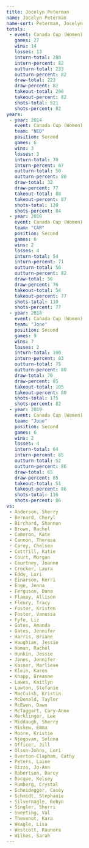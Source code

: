 ```yaml
---
title: Jocelyn Peterman
name: Jocelyn Peterman
name-sort: Peterman, Jocelyn
totals:
 - event: Canada Cup (Women)
   games: 27
   wins: 14
   losses: 13
   inturn-total: 288
   inturn-percent: 82
   outturn-total: 233
   outturn-percent: 82
   draw-total: 223
   draw-percent: 82
   takeout-total: 298
   takeout-percent: 82
   shots-total: 521
   shots-percent: 82
years:
 - year: 2014
   event: Canada Cup (Women)
   team: "NED"
   position: Second
   games: 6
   wins: 3
   losses: 3
   inturn-total: 70
   inturn-percent: 87
   outturn-total: 50
   outturn-percent: 80
   draw-total: 32
   draw-percent: 77
   takeout-total: 88
   takeout-percent: 87
   shots-total: 120
   shots-percent: 84
 - year: 2016
   event: Canada Cup (Women)
   team: "CAR"
   position: Second
   games: 6
   wins: 2
   losses: 4
   inturn-total: 54
   inturn-percent: 71
   outturn-total: 56
   outturn-percent: 82
   draw-total: 56
   draw-percent: 76
   takeout-total: 54
   takeout-percent: 77
   shots-total: 110
   shots-percent: 77
 - year: 2018
   event: Canada Cup (Women)
   team: "Jone"
   position: Second
   games: 9
   wins: 7
   losses: 2
   inturn-total: 100
   inturn-percent: 83
   outturn-total: 75
   outturn-percent: 80
   draw-total: 70
   draw-percent: 85
   takeout-total: 105
   takeout-percent: 80
   shots-total: 175
   shots-percent: 82
 - year: 2019
   event: Canada Cup (Women)
   team: "Jone"
   position: Second
   games: 6
   wins: 2
   losses: 4
   inturn-total: 64
   inturn-percent: 85
   outturn-total: 52
   outturn-percent: 86
   draw-total: 65
   draw-percent: 85
   takeout-total: 51
   takeout-percent: 86
   shots-total: 116
   shots-percent: 86
vs:
 - Anderson, Sherry
 - Bernard, Cheryl
 - Birchard, Shannon
 - Brown, Rachel
 - Cameron, Kate
 - Cannon, Theresa
 - Carey, Chelsea
 - Cottrill, Katie
 - Court, Morgan
 - Courtney, Joanne
 - Crocker, Laura
 - Eddy, Lori
 - Einarson, Kerri
 - Enge, Jenna
 - Ferguson, Dana
 - Flaxey, Allison
 - Fleury, Tracy
 - Foster, Kristen
 - Foster, Vanessa
 - Fyfe, Liz
 - Gates, Amanda
 - Gates, Jennifer
 - Harris, Briane
 - Haughian, Jessie
 - Homan, Rachel
 - Hunkin, Jessie
 - Jones, Jennifer
 - Kasner, Marliese
 - Klein, Karen
 - Knapp, Breanne
 - Lawes, Kaitlyn
 - Lawton, Stefanie
 - MacCuish, Kristin
 - McDonald, Taylor
 - McEwen, Dawn
 - McTaggart, Cary-Anne
 - Merklinger, Lee
 - Middaugh, Sherry
 - Miskew, Emma
 - Moore, Kristie
 - Njegovan, Selena
 - Officer, Jill
 - Olson-Johns, Lori
 - Overton-Clapham, Cathy
 - Peters, Laine
 - Rizzo, Jo-Ann
 - Robertson, Darcy
 - Rocque, Kelsey
 - Rumberg, Crystal
 - Scheidegger, Casey
 - Schmidt, Stephanie
 - Silvernagle, Robyn
 - Singler, Sherri
 - Sweeting, Val
 - Thevenot, Kara
 - Weagle, Lisa
 - Westcott, Raunora
 - Wilkes, Sarah
---
```

